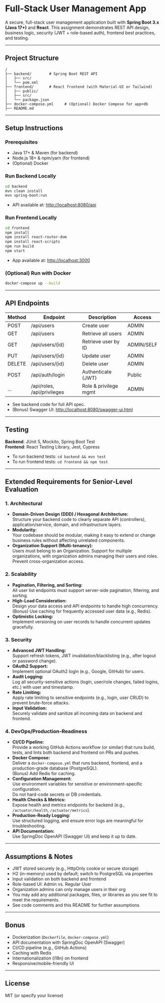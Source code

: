 # Full-Stack User Management App

A secure, full-stack user management application built with **Spring Boot 3.x (Java 17+)** and **React**. This assignment demonstrates REST API design, business logic, security (JWT + role-based auth), frontend best practices, and testing.

---

## Project Structure

```
/
├── backend/        # Spring Boot REST API
│   ├── src/
│   └── pom.xml
├── frontend/       # React frontend (with Material-UI or Tailwind)
│   ├── public/
│   ├── src/
│   └── package.json
├── docker-compose.yml     # (Optional) Docker Compose for app+db
├── README.md
```

---

## Setup Instructions

### Prerequisites

- Java 17+ & Maven (for backend)
- Node.js 18+ & npm/yarn (for frontend)
- (Optional) Docker

### Run Backend Locally

```bash
cd backend
mvn clean install
mvn spring-boot:run
```

- API available at: [http://localhost:8080/api](http://localhost:8080/api)

### Run Frontend Locally

```bash
cd frontend
npm install
npm install react-router-dom
npm install react-scripts
npm run build
npm start
```

- App available at: [http://localhost:3000](http://localhost:3000)

### (Optional) Run with Docker

```bash
docker-compose up --build
```

---

## API Endpoints

| Method | Endpoint                | Description                 | Access         |
|--------|-------------------------|-----------------------------|---------------|
| POST   | /api/users              | Create user                 | ADMIN         |
| GET    | /api/users              | Retrieve all users          | ADMIN         |
| GET    | /api/users/{id}         | Retrieve user by ID         | ADMIN/SELF    |
| PUT    | /api/users/{id}         | Update user                 | ADMIN         |
| DELETE | /api/users/{id}         | Delete user                 | ADMIN         |
| POST   | /api/auth/login         | Authenticate (JWT)          | Public        |
| ...    | /api/roles, /api/privileges | Role & privilege mgmt  | ADMIN         |

- See backend code for full API spec.
- (Bonus) Swagger UI: [http://localhost:8080/swagger-ui.html](http://localhost:8080/swagger-ui.html)

---

## Testing

**Backend**: JUnit 5, Mockito, Spring Boot Test  
**Frontend**: React Testing Library, Jest, Cypress

- To run backend tests: `cd backend && mvn test`
- To run frontend tests: `cd frontend && npm test`

---

## Extended Requirements for Senior-Level Evaluation

### **1. Architectural**

- **Domain-Driven Design (DDD) / Hexagonal Architecture:**  
  Structure your backend code to clearly separate API (controllers), application/service, domain, and infrastructure layers.
- **Modularity:**  
  Your codebase should be modular, making it easy to extend or change business rules without affecting unrelated components.
- **Organization Support (Multi-tenancy):**  
  Users must belong to an Organization. Support for multiple organizations, with organization admins managing their users and roles. Prevent cross-organization access.

### **2. Scalability**

- **Pagination, Filtering, and Sorting:**  
  All user list endpoints must support server-side pagination, filtering, and sorting.
- **High-Load Consideration:**  
  Design your data access and API endpoints to handle high concurrency.  
  (Bonus) Use caching for frequently accessed user data (e.g., Redis).
- **Optimistic Locking:**  
  Implement versioning on user records to handle concurrent updates gracefully.

### **3. Security**

- **Advanced JWT Handling:**  
  Support refresh tokens, JWT invalidation/blacklisting (e.g., after logout or password change).
- **OAuth2 Support:**  
  Implement optional OAuth2 login (e.g., Google, GitHub) for users.
- **Audit Logging:**  
  Log all security-sensitive actions (login, user/role changes, failed logins, etc.) with user and timestamp.
- **Rate Limiting:**  
  Apply rate limiting to sensitive endpoints (e.g., login, user CRUD) to prevent brute-force attacks.
- **Input Validation:**  
  Securely validate and sanitize all incoming data on backend and frontend.

### **4. DevOps/Production-Readiness**

- **CI/CD Pipeline:**  
  Provide a working GitHub Actions workflow (or similar) that runs build, tests, and lints both backend and frontend on PRs and pushes.
- **Docker Compose:**  
  Deliver a `docker-compose.yml` that runs backend, frontend, and a production-grade database (PostgreSQL).  
  (Bonus) Add Redis for caching.
- **Configuration Management:**  
  Use environment variables for sensitive or environment-specific configuration.  
  Do not hard-code secrets or DB credentials.
- **Health Checks & Metrics:**  
  Expose health and metrics endpoints for backend (e.g., `/actuator/health`, `/actuator/metrics`).
- **Production-Ready Logging:**  
  Use structured logging, and ensure error logs are meaningful for troubleshooting.
- **API Documentation:**  
  Use SpringDoc OpenAPI (Swagger UI) and keep it up to date.

---

## Assumptions & Notes

- JWT stored securely (e.g., HttpOnly cookie or secure storage)
- H2 (in-memory) used by default; switch to PostgreSQL via properties
- Input validation on both backend and frontend
- Role-based UI: Admin vs. Regular User
- Organization admins can only manage users in their org
- You may add any additional packages, files, or libraries as you see fit to meet the requirements.
- See code comments and this README for further assumptions

---

## Bonus

- Dockerization (`Dockerfile`, `docker-compose.yml`)
- API documentation with SpringDoc OpenAPI (Swagger)
- CI/CD pipeline (e.g., GitHub Actions)
- Caching with Redis
- Internationalization (i18n) on frontend
- Responsive/mobile-friendly UI

---

## License

MIT (or specify your license)